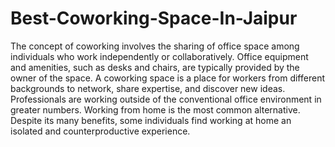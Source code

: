 # Best-Coworking-Space-In-Jaipur
The concept of coworking involves the sharing of office space among individuals who work independently or collaboratively. Office equipment and amenities, such as desks and
 chairs, are typically provided by the owner of the space. A coworking space is a place for workers from different backgrounds to network, share expertise, and discover new ideas.
Professionals are working outside of the conventional office environment in greater numbers. Working from home is the most common alternative. Despite its many benefits,
 some individuals find working at home an isolated and counterproductive experience.
